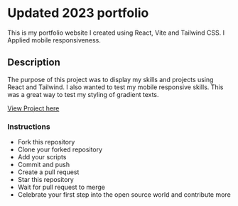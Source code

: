 # Updated 2023 portfolio

This is my portfolio website I created using React, Vite and Tailwind CSS. I Applied mobile responsiveness.

## Description

The purpose of this project was to display my skills and projects using React and Tailwind.
I also wanted to test my mobile responsive skills.
This was a great way to test my styling of gradient texts.



[View Project here](https://mch2023portfolio.netlify.app/)


### Instructions
- Fork this repository
- Clone your forked repository
- Add your scripts
- Commit and push
- Create a pull request
- Star this repository
- Wait for pull request to merge
- Celebrate your first step into the open source world and contribute more
